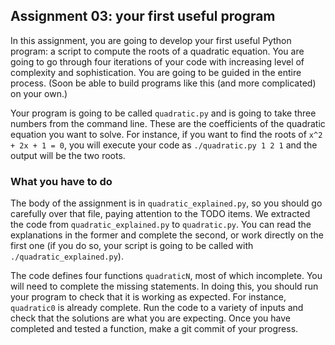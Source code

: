## Assignment 03: your first useful program

In this assignment, you are going to develop your first useful Python program: a
script to compute the roots of a quadratic equation. You are going to go through
four iterations of your code with increasing level of complexity and
sophistication. You are going to be guided in the entire process. (Soon
be able to build programs like this (and more complicated) on your own.)

Your program is going to be called `quadratic.py` and is going to take three
numbers from the command line. These are the coefficients of the quadratic
equation you want to solve. For instance, if you want to find the roots of
`x^2 + 2x + 1 = 0`, you will execute your code as `./quadratic.py 1 2 1` and the
output will be the two roots.

### What you have to do

The body of the assignment is in `quadratic_explained.py`, so you should go
carefully over that file, paying attention to the TODO items. We extracted the
code from `quadratic_explained.py` to `quadratic.py`. You can read the
explanations in the former and complete the second, or work directly on the
first one (if you do so, your script is going to be called with
`./quadratic_explained.py`).

The code defines four functions `quadraticN`, most of which incomplete. You will
need to complete the missing statements. In doing this, you should run your
program to check that it is working as expected. For instance, `quadratic0` is
already complete. Run the code to a variety of inputs and check that the
solutions are what you are expecting. Once you have completed and tested a
function, make a git commit of your progress.


